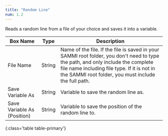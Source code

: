 ```yaml
---
title: "Random Line"
num: 1.2
---
```


Reads a random line from a file of your choice and saves it into a variable.

| Box Name | Type | Description |
|-------|--------|--------
|File Name|String|Name of the file. If the file is saved in your SAMMI root folder, you don't need to type the path, and only include the complete file name including file type. If it is not in the SAMMI root folder, you must include the full path.|
|Save Variable As|String|Variable to save the random line as.|
|Save Variable As (Position)|String|Variable to save the position of the random line to.
{:class='table table-primary'}
